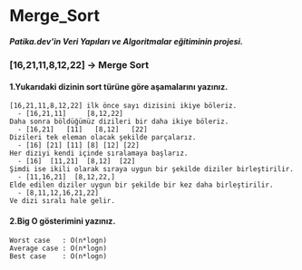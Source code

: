 # Merge_Sort
##### Patika.dev'in Veri Yapıları ve Algoritmalar eğitiminin projesi.



### [16,21,11,8,12,22] -> Merge Sort
#### **1.Yukarıdaki dizinin sort türüne göre aşamalarını yazınız.**

    [16,21,11,8,12,22] ilk önce sayı dizisini ikiye böleriz.
      - [16,21,11]     [8,12,22]     
    Daha sonra böldüğümüz dizileri bir daha ikiye böleriz.
      - [16,21]   [11]   [8,12]   [22]
    Dizileri tek eleman olacak şekilde parçalarız.
      - [16] [21] [11] [8] [12] [22]
    Her diziyi kendi içinde sıralamaya başlarız.  
      - [16]  [11,21]  [8,12]  [22] 
    Şimdi ise ikili olarak sıraya uygun bir şekilde diziler birleştirilir.
      - [11,16,21]  [8,12,22,]
    Elde edilen diziler uygun bir şekilde bir kez daha birleştirilir.
      - [8,11,12,16,21,22]
    Ve dizi sıralı hale gelir.
 
#### **2.Big O gösterimini yazınız.**
    Worst case   : O(n*logn)
    Average case : O(n*logn)
    Best case    : O(n*logn)
    
    
